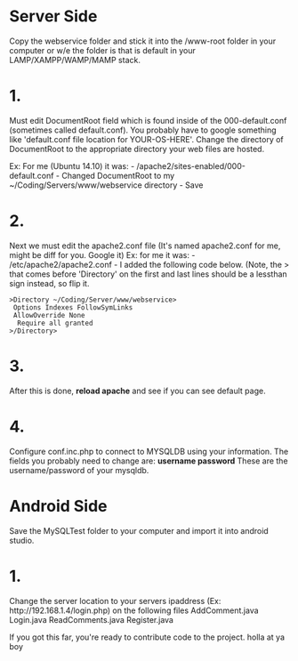 <h1>Server Side</h1>
Copy the webservice folder and stick it into the /www-root folder in your computer or w/e the folder is that is default in your LAMP/XAMPP/WAMP/MAMP stack.

<h1>1.</h1>
Must edit DocumentRoot field which is found inside of the 000-default.conf (sometimes called default.conf). You probably have to google something like 'default.conf file location for YOUR-OS-HERE'. Change the directory of DocumentRoot to the appropriate directory your web files are hosted.

Ex: For me (Ubuntu 14.10) it was:
	- /apache2/sites-enabled/000-default.conf
	- Changed DocumentRoot to my ~/Coding/Servers/www/webservice directory
	- Save

<h1>2.</h1>
Next we must edit the apache2.conf file (It's named apache2.conf for me, might be diff for you. Google it)
Ex: for me it was:
	- /etc/apache2/apache2.conf
	- I added the following code below. (Note, the > that comes before 'Directory' on the first and last lines should be a lessthan sign instead, so flip it.

	>Directory ~/Coding/Server/www/webservice>
	 Options Indexes FollowSymLinks
	 AllowOverride None
	  Require all granted
	>/Directory>

<h1>3.</h1>
After this is done, <b>reload apache</b> and see if you can see default page.

<h1>4.</h1>
Configure conf.inc.php to connect to MYSQLDB using your information.
The fields you probably need to change are:
<b>username
password</b>
These are the username/password of your mysqldb.<br>


<h1>Android Side</h1>
Save the MySQLTest folder to your computer and import it into android studio.

<h1>1.</h1>
Change the server location to your servers ipaddress (Ex: http://192.168.1.4/login.php) on the following files
AddComment.java
Login.java
ReadComments.java
Register.java


If you got this far, you're ready to contribute code to the project. holla at ya boy
